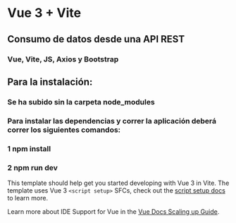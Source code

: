 # Vue 3 + Vite
## Consumo de datos desde una API REST
### Vue, Vite, JS, Axios y Bootstrap
## Para la instalación:
### Se ha subido sin la carpeta node_modules
### Para instalar las dependencias y correr la aplicación deberá correr los siguientes comandos:
### 1 npm install
### 2 npm run dev

This template should help get you started developing with Vue 3 in Vite. The template uses Vue 3 `<script setup>` SFCs, check out the [script setup docs](https://v3.vuejs.org/api/sfc-script-setup.html#sfc-script-setup) to learn more.

Learn more about IDE Support for Vue in the [Vue Docs Scaling up Guide](https://vuejs.org/guide/scaling-up/tooling.html#ide-support).
